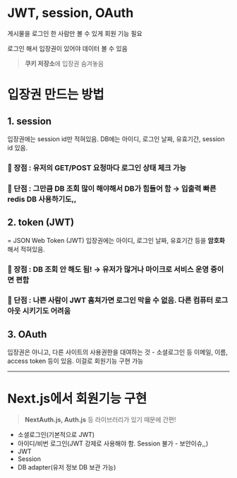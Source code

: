 # JWT, session, OAuth

게시물을 로그인 한 사람만 볼 수 있게
회원 기능 필요

로그인 해서 입장권이 있어야 데이터 볼 수 있음

> **쿠키 저장소**에 입장권 숨겨놓음

# 입장권 만드는 방법

## 1. session

입장권에는 session id만 적혀있음. DB에는 아이디, 로그인 날짜, 유효기간, session id 있음.

### 👼 장점 : 유저의 GET/POST 요청마다 로그인 상태 체크 가능

### 🥵 단점 : 그만큼 DB 조회 많이 해야해서 DB가 힘들어 함 &rarr; 입출력 빠른 redis DB 사용하기도,,

## 2. token (JWT)

= JSON Web Token (JWT)
입장권에는 아이디, 로그인 날짜, 유효기간 등을 **암호화**해서 적혀있음.

### 👼 장점 : DB 조회 안 해도 됨! &rarr; 유저가 많거나 마이크로 서비스 운영 중이면 편함

### 🥵 단점 : 나쁜 사람이 JWT 훔쳐가면 로그인 막을 수 없음. 다른 컴퓨터 로그아웃 시키기도 어려움

## 3. OAuth

입장권은 아니고, 다른 사이트의 사용권한을 대여하는 것 - 소셜로그인 등
이메일, 이름, access token 등이 있음. 이걸로 회원기능 구현 가능

---

# Next.js에서 회원기능 구현

> **NextAuth.js, Auth.js** 등 라이브러리가 있기 때문에 간편!

- 소셜로그인(기본적으로 JWT)
- 아이디/비번 로그인(JWT 강제로 사용해야 함. Session 불가 - 보안이슈,,)
- JWT
- Session
- DB adapter(유저 정보 DB 보관 가능)
